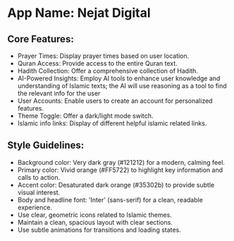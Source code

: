 # **App Name**: Nejat Digital

## Core Features:

- Prayer Times: Display prayer times based on user location.
- Quran Access: Provide access to the entire Quran text.
- Hadith Collection: Offer a comprehensive collection of Hadith.
- AI-Powered Insights: Employ AI tools to enhance user knowledge and understanding of Islamic texts; the AI will use reasoning as a tool to find the relevant info for the user
- User Accounts: Enable users to create an account for personalized features.
- Theme Toggle: Offer a dark/light mode switch.
- Islamic info links: Display of different helpful islamic related links.

## Style Guidelines:

- Background color: Very dark gray (#121212) for a modern, calming feel.
- Primary color: Vivid orange (#FF5722) to highlight key information and calls to action.
- Accent color: Desaturated dark orange (#35302b) to provide subtle visual interest.
- Body and headline font: 'Inter' (sans-serif) for a clean, readable experience.
- Use clear, geometric icons related to Islamic themes.
- Maintain a clean, spacious layout with clear sections.
- Use subtle animations for transitions and loading states.